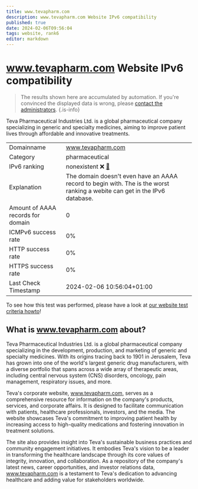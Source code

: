 ```yaml
---
title: www.tevapharm.com
description: www.tevapharm.com Website IPv6 compatibility
published: true
date: 2024-02-06T09:56:04
tags: website, rank6
editor: markdown
---
```


# www.tevapharm.com Website IPv6 compatibility

> The results shown here are accumulated by automation. If you're convinced the displayed data is wrong, please [contact the administrators](/howto/chat). 
{.is-info}

Teva Pharmaceutical Industries Ltd. is a global pharmaceutical company specializing in generic and specialty medicines, aiming to improve patient lives through affordable and innovative treatments.


|   |   |
| - | - |
| Domainname | www.tevapharm.com
| Category | pharmaceutical |
| IPv6 ranking | nonexistent :x: [🔗](/howto/ranking) |
| Explanation | The domain doesn't even have an AAAA record to begin with. The is the worst ranking a webite can get in the IPv6 database. |
| Amount of AAAA records for domain | 0 |
| ICMPv6 success rate | 0%|
| HTTP success rate | 0% |
| HTTPS success rate | 0% |
| Last Check Timestamp | 2024-02-06 10:56:04+01:00 |

To see how this test was performed, please have a look at [our website test criteria howto](/howto/testcriteria/website)!


## What is www.tevapharm.com about?
Teva Pharmaceutical Industries Ltd. is a global pharmaceutical company specializing in the development, production, and marketing of generic and specialty medicines. With its origins tracing back to 1901 in Jerusalem, Teva has grown into one of the world's largest generic drug manufacturers, with a diverse portfolio that spans across a wide array of therapeutic areas, including central nervous system (CNS) disorders, oncology, pain management, respiratory issues, and more.

Teva's corporate website, www.tevapharm.com, serves as a comprehensive resource for information on the company's products, services, and corporate affairs. It is designed to facilitate communication with patients, healthcare professionals, investors, and the media. The website showcases Teva's commitment to improving patient health by increasing access to high-quality medications and fostering innovation in treatment solutions.

The site also provides insight into Teva's sustainable business practices and community engagement initiatives. It embodies Teva's vision to be a leader in transforming the healthcare landscape through its core values of integrity, innovation, and collaboration. As a repository of the company's latest news, career opportunities, and investor relations data, www.tevapharm.com is a testament to Teva's dedication to advancing healthcare and adding value for stakeholders worldwide.


